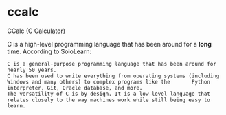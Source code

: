 # ccalc
CCalc (C Calculator)


C is a high-level programming language that has been around for a **long** time. According to SoloLearn:

	C is a general-purpose programming language that has been around for nearly 50 years.
	C has been used to write everything from operating systems (including Windows and many others) to complex programs like the       Python interpreter, Git, Oracle database, and more.
	The versatility of C is by design. It is a low-level language that relates closely to the way machines work while still being easy to learn. 
